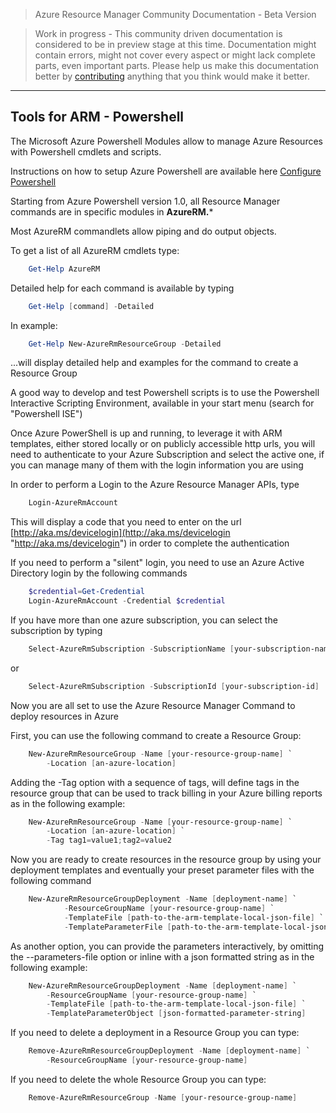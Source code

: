 > Azure Resource Manager Community Documentation - Beta Version

> Work in progress - This community driven documentation is considered to be in preview stage at this time. Documentation might contain errors, might not cover every aspect or might lack complete parts, even important parts. Please help us make this documentation better by [contributing](CONTRIBUTING.md) anything that you think would make it better.


---

## Tools for ARM - Powershell 

The Microsoft Azure Powershell Modules allow to manage Azure Resources with Powershell cmdlets and scripts.

Instructions on how to setup Azure Powershell are available here [Configure Powershell](https://azure.microsoft.com/en-us/documentation/articles/powershell-install-configure/ "Azure Powershell")

Starting from Azure Powershell version 1.0, all Resource Manager commands are in specific modules in **AzureRM.***

Most AzureRM commandlets allow piping and do output objects.

To get a list of all AzureRM cmdlets type:

```powershell
    Get-Help AzureRM
```

Detailed help for each command is available by typing

```powershell
    Get-Help [command] -Detailed
```

In example:

```powershell
    Get-Help New-AzureRmResourceGroup -Detailed
```

...will display detailed help and examples for the command to create a Resource Group

A good way to develop and test Powershell scripts is to use the Powershell Interactive Scripting Environment, available in your start menu (search for "Powershell ISE")

Once Azure PowerShell is up and running, to leverage it with ARM templates, either stored locally or on publicly accessible http urls, you will need to authenticate to your Azure Subscription and select the active one, if you can manage many of them with the login information you are using

In order to perform a Login to the Azure Resource Manager APIs, type

```powershell
	Login-AzureRmAccount
```

This will display a code that you need to enter on the url [http://aka.ms/devicelogin](http://aka.ms/devicelogin "http://aka.ms/devicelogin") in order to complete the authentication

If you need to perform a "silent" login, you need to use an Azure Active Directory login by the following commands

```powershell
    $credential=Get-Credential
	Login-AzureRmAccount -Credential $credential
```

If you have more than one azure subscription, you can select the subscription by typing

```powershell
    Select-AzureRmSubscription -SubscriptionName [your-subscription-name]
```

or

```powershell
	Select-AzureRmSubscription -SubscriptionId [your-subscription-id]
```

Now you are all set to use the Azure Resource Manager Command to deploy resources in Azure

First, you can use the following command to create a Resource Group:

```powershell
    New-AzureRmResourceGroup -Name [your-resource-group-name] `
        -Location [an-azure-location]
```

Adding the -Tag option with a sequence of tags, will define tags in the resource group that can be used to track billing in your Azure billing reports as in the following example:

```powershell
    New-AzureRmResourceGroup -Name [your-resource-group-name] `
        -Location [an-azure-location] `
        -Tag tag1=value1;tag2=value2
```

Now you are ready to create resources in the resource group by using your deployment templates and eventually your preset parameter files with the following command

```powershell
    New-AzureRmResourceGroupDeployment -Name [deployment-name] `
            -ResourceGroupName [your-resource-group-name] `
            -TemplateFile [path-to-the-arm-template-local-json-file] `
            -TemplateParameterFile [path-to-the-arm-template-local-json-file]
```

As another option, you can provide the parameters interactively, by omitting the --parameters-file option or inline with a json formatted string as in the following example:

```powershell
	New-AzureRmResourceGroupDeployment -Name [deployment-name] `
        -ResourceGroupName [your-resource-group-name] `
        -TemplateFile [path-to-the-arm-template-local-json-file] `
        -TemplateParameterObject [json-formatted-parameter-string]
```

If you need to delete a deployment in a Resource Group you can type:

```powershell
    Remove-AzureRmResourceGroupDeployment -Name [deployment-name] `
        -ResourceGroupName [your-resource-group-name]
```

If you need to delete the whole Resource Group you can type:

```powershell
    Remove-AzureRmResourceGroup -Name [your-resource-group-name]
```
